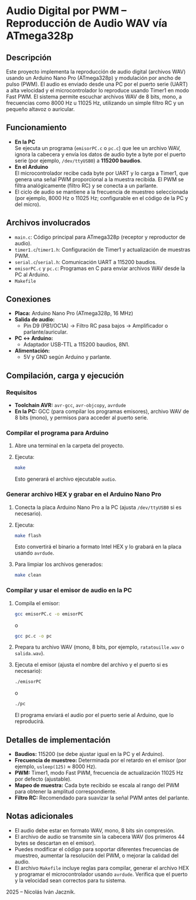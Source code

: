 # Audio Digital por PWM – Reproducción de Audio WAV vía ATmega328p

## Descripción

Este proyecto implementa la reproducción de audio digital (archivos WAV) usando un Arduino Nano Pro (ATmega328p) y modulación por ancho de pulso (PWM). El audio es enviado desde una PC por el puerto serie (UART) a alta velocidad y el microcontrolador lo reproduce usando Timer1 en modo Fast PWM. El sistema permite escuchar archivos WAV de 8 bits, mono, a frecuencias como 8000 Hz u 11025 Hz, utilizando un simple filtro RC y un pequeño altavoz o auricular.

## Funcionamiento

- **En la PC**  
  Se ejecuta un programa (`emisorPC.c` o `pc.c`) que lee un archivo WAV, ignora la cabecera y envía los datos de audio byte a byte por el puerto serie (por ejemplo, `/dev/ttyUSB0`) a **115200 baudios**.
- **En el Arduino**  
  El microcontrolador recibe cada byte por UART y lo carga a Timer1, que genera una señal PWM proporcional a la muestra recibida. El PWM se filtra analógicamente (filtro RC) y se conecta a un parlante.
- El ciclo de audio se mantiene a la frecuencia de muestreo seleccionada (por ejemplo, 8000 Hz o 11025 Hz; configurable en el código de la PC y del micro).

## Archivos involucrados

- `main.c`: Código principal para ATmega328p (receptor y reproductor de audio).
- `timer1.c`/`timer1.h`: Configuración de Timer1 y actualización de muestras PWM.
- `serial.c`/`serial.h`: Comunicación UART a 115200 baudios.
- `emisorPC.c` y `pc.c`: Programas en C para enviar archivos WAV desde la PC al Arduino.
- `Makefile`

## Conexiones

- **Placa:** Arduino Nano Pro (ATmega328p, 16 MHz)
- **Salida de audio:**  
  - Pin D9 (PB1/OC1A) → Filtro RC pasa bajos → Amplificador o parlante/auricular.
- **PC ↔ Arduino:**  
  - Adaptador USB-TTL a 115200 baudios, 8N1.
- **Alimentación:**  
  - 5V y GND según Arduino y parlante.

## Compilación, carga y ejecución

### Requisitos

- **Toolchain AVR:** `avr-gcc`, `avr-objcopy`, `avrdude`
- **En la PC:** GCC (para compilar los programas emisores), archivo WAV de 8 bits (mono), y permisos para acceder al puerto serie.

### Compilar el programa para Arduino

1. Abre una terminal en la carpeta del proyecto.
2. Ejecuta:

   ```sh
   make
   ```

   Esto generará el archivo ejecutable `audio`.

### Generar archivo HEX y grabar en el Arduino Nano Pro

1. Conecta la placa Arduino Nano Pro a la PC (ajusta `/dev/ttyUSB0` si es necesario).
2. Ejecuta:

   ```sh
   make flash
   ```

   Esto convertirá el binario a formato Intel HEX y lo grabará en la placa usando `avrdude`.

3. Para limpiar los archivos generados:

   ```sh
   make clean
   ```

### Compilar y usar el emisor de audio en la PC

1. Compila el emisor:

   ```sh
   gcc emisorPC.c -o emisorPC
   ```

   o

   ```sh
   gcc pc.c -o pc
   ```

2. Prepara tu archivo WAV (mono, 8 bits, por ejemplo, `ratatouille.wav` o `salida.wav`).
3. Ejecuta el emisor (ajusta el nombre del archivo y el puerto si es necesario):

   ```sh
   ./emisorPC
   ```

   o

   ```sh
   ./pc
   ```

   El programa enviará el audio por el puerto serie al Arduino, que lo reproducirá.

## Detalles de implementación

- **Baudios:** 115200 (se debe ajustar igual en la PC y el Arduino).
- **Frecuencia de muestreo:** Determinada por el retardo en el emisor (por ejemplo, `usleep(125)` ≈ 8000 Hz).
- **PWM:** Timer1, modo Fast PWM, frecuencia de actualización 11025 Hz por defecto (ajustable).
- **Mapeo de muestra:** Cada byte recibido se escala al rango del PWM para obtener la amplitud correspondiente.
- **Filtro RC:** Recomendado para suavizar la señal PWM antes del parlante.

## Notas adicionales

- El audio debe estar en formato WAV, mono, 8 bits sin compresión.
- El archivo de audio se transmite sin la cabecera WAV (los primeros 44 bytes se descartan en el emisor).
- Puedes modificar el código para soportar diferentes frecuencias de muestreo, aumentar la resolución del PWM, o mejorar la calidad del audio.
- El archivo `Makefile` incluye reglas para compilar, generar el archivo HEX y programar el microcontrolador usando `avrdude`. Verifica que el puerto y la velocidad sean correctos para tu sistema.

2025 – Nicolás Iván Jacznik.